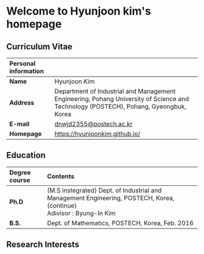 # Welcome to Hyunjoon kim's homepage

## Curriculum Vitae

|**Personal information**||
|:---|:---|
|**Name**|Hyunjoon Kim|
|**Address**|Department of Industrial and Management Engineering, Pohang University of Science and Technology (POSTECH), Pohang, Gyeongbuk, Korea|
|**E-mail**|dnwjd2355@postech.ac.kr|
|**Homepage**|https://hyunjoonkim.github.io/|

## Education

|**Degree course**|Contents|
|:---|:---|
|**Ph.D**|(M.S instegrated) Dept. of Industrial and Management Engineering, POSTECH, Korea, (continue) <br> Adivisor : Byung-In Kim
|**B.S.**|Dept. of Mathematics, POSTECH, Korea, Feb. 2016

## Research Interests
